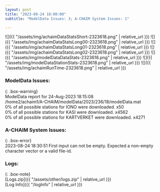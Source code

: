 ```yaml
---
layout: post
title: "2023-08-24 18:00:00"
subtitle: "ModelData Issues: 3; A-CHAIM System Issues: 1"

---
```


![]({{ "/assets/img/achaimDataStatsShort-2323618.png" | relative_url }})
![]({{ "/assets/img/achaimDataStatsLong00-2323618.png" | relative_url }})
![]({{ "/assets/img/achaimDataStatsLong01-2323618.png" | relative_url }})
![]({{ "/assets/img/achaimDataStatsLong02-2323618.png" | relative_url }})
![]({{ "/assets/img/modelDataDataStats-2323618.png" | relative_url }})
![]({{ "/assets/img/modelDataStationStats-2323618.png" | relative_url }})
![]({{ "/assets/img/achaimRunTime-2323618.png" | relative_url }})


### ModelData Issues:  
  
{: .box-warning}  
 ModelData report for 24-Aug-2023 18:15:08   
 /home2/achaim1/A-CHAIM/modelData/2023/236/18/modelData.mat   
 0% of all possible stations for IONO were downloaded. x50   
 0% of all possible stations for KASI were downloaded. x4562   
 0% of all possible stations for KARTVERKET were downloaded. x4271   
  
### A-CHAIM System Issues:  
  
{: .box-error}  
2023-08-24 18:30:51 First input can not be empty. Expected a non-empty character vector or a valid file-id.  

### Logs:  
  
{: .box-note}  
[Logs.zip]({{ "/assets/other/logs.zip" | relative_url }})  
[Log Info]({{ "/logInfo" | relative_url }})  
